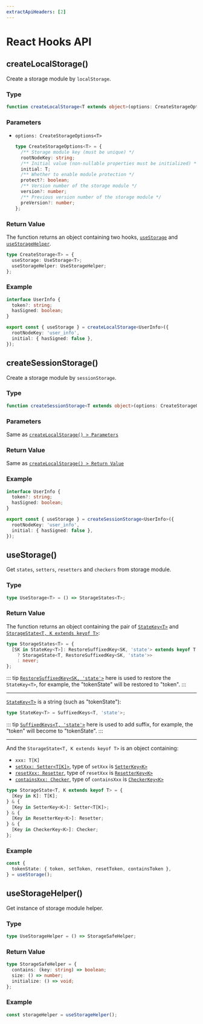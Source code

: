 ```yaml
---
extractApiHeaders: [2]
---
```


# React Hooks API

## createLocalStorage()

Create a storage module by `localStorage`.

### Type

```ts
function createLocalStorage<T extends object>(options: CreateStorageOptions<T>): CreateStorage<T>;
```

### Parameters

- `options: CreateStorageOptions<T>`

  ```ts
  type CreateStorageOptions<T> = {
    /** Storage module key (must be unique) */
    rootNodeKey: string;
    /** Initial value (non-nullable properties must be initialized) */
    initial: T;
    /** Whether to enable module protection */
    protect?: boolean;
    /** Version number of the storage module */
    version?: number;
    /** Previous version number of the storage module */
    preVersion?: number;
  };
  ```

### Return Value

The function returns an object containing two hooks, [`useStorage`](#usestorage) and [`useStorageHelper`](#usestoragehelper).

```ts
type CreateStorage<T> = {
  useStorage: UseStorage<T>;
  useStorageHelper: UseStorageHelper;
};
```

### Example

```ts
interface UserInfo {
  token?: string;
  hasSigned: boolean;
}

export const { useStorage } = createLocalStorage<UserInfo>({
  rootNodeKey: 'user_info',
  initial: { hasSigned: false },
});
```

## createSessionStorage()

Create a storage module by `sessionStorage`.

### Type

```ts
function createSessionStorage<T extends object>(options: CreateStorageOptions<T>): CreateStorage<T>;
```

### Parameters

Same as [`createLocalStorage() > Parameters`](#parameters)

### Return Value

Same as [`createLocalStorage() > Return Value`](#return-value)

### Example

```ts
interface UserInfo {
  token?: string;
  hasSigned: boolean;
}

export const { useStorage } = createSessionStorage<UserInfo>({
  rootNodeKey: 'user_info',
  initial: { hasSigned: false },
});
```

## useStorage()

Get `states`, `setters`, `resetters` and `checkers` from storage module.

### Type

```ts
type UseStorage<T> = () => StorageStates<T>;
```

### Return Value

The function returns an object containing the pair of [`StateKey<T>`](../type-definition/react-hooks.html#statekey) and [`StorageState<T, K extends keyof T>`](../type-definition/react-hooks.html#storagestate):

```ts
type StorageStates<T> = {
  [SK in StateKey<T>]: RestoreSuffixedKey<SK, 'state'> extends keyof T
    ? StorageState<T, RestoreSuffixedKey<SK, 'state'>>
    : never;
};
```

::: tip
[`RestoreSuffixedKey<SK, 'state'>`](../type-definition/shared.html#restoresuffixedkey) here is used to restore the `StateKey<T>`, for example, the "tokenState" will be restored to "token".
:::

<hr>

[`StateKey<T>`](../type-definition/react-hooks.html#statekey) is a string (such as "tokenState"):

```ts
type StateKey<T> = SuffixedKeys<T, 'state'>;
```

::: tip
[`SuffixedKeys<T, 'state'>`](../type-definition/shared.html#suffixedkeys) here is used to add suffix, for example, the "token" will become to "tokenState".
:::

<hr>

And the `StorageState<T, K extends keyof T>` is an object containing:

- `xxx: T[K]`
- [`setXxx: Setter<T[K]>`](../type-definition/react-hooks.html#setter), type of `setXxx` is [`SetterKey<K>`](../type-definition/react-hooks.html#setterkey)
- [`resetXxx: Resetter`](../type-definition/react-hooks.html#resetter), type of `resetXxx` is [`ResetterKey<K>`](../type-definition/react-hooks.html#resetterkey)
- [`containsXxx: Checker`](../type-definition/react-hooks.html#checker), type of `containsXxx` is [`CheckerKey<K>`](../type-definition/react-hooks.html#checkerkey)

```ts
type StorageState<T, K extends keyof T> = {
  [Key in K]: T[K];
} & {
  [Key in SetterKey<K>]: Setter<T[K]>;
} & {
  [Key in ResetterKey<K>]: Resetter;
} & {
  [Key in CheckerKey<K>]: Checker;
};
```

### Example

```ts
const {
  tokenState: { token, setToken, resetToken, containsToken },
} = useStorage();
```

## useStorageHelper()

Get instance of storage module helper.

### Type

```ts
type UseStorageHelper = () => StorageSafeHelper;
```

### Return Value

```ts
type StorageSafeHelper = {
  contains: (key: string) => boolean;
  size: () => number;
  initialize: () => void;
};
```

### Example

```ts
const storageHelper = useStorageHelper();
```
